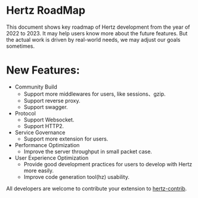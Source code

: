 # Hertz RoadMap
This document shows key roadmap of Hertz development from the year of 2022 to 2023. It may help users know more about the future features. But the actual work is driven by real-world needs, we may adjust our goals sometimes.

# New Features:
- Community Build
    - Support more middlewares for users, like sessions、gzip.
    - Support reverse proxy.
    - Support swagger.
- Protocol
    - Support Websocket.
    - Support HTTP2.
- Service Governance
    - Support more extension for users.
- Performance Optimization
    - Improve the server throughput in small packet case.
- User Experience Optimization
    - Provide good development practices for users to develop with Hertz more easily.
    - Improve code generation tool(hz) usability.


All developers are welcome to contribute your extension to [hertz-contrib](https://github.com/hertz-contrib).
